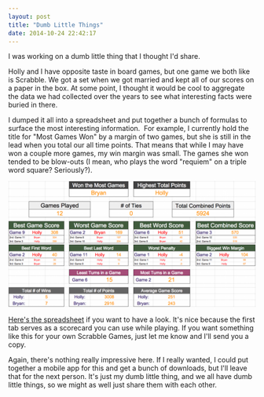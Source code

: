```yaml
---
layout: post
title: "Dumb Little Things"
date: 2014-10-24 22:42:17
---
```


I was working on a dumb little thing that I thought I'd share.

Holly and I have opposite taste in board games, but one game we both like is Scrabble. We got a set when we got married and kept all of our scores on a paper in the box. At some point, I thought it would be cool to aggregate the data we had collected over the years to see what interesting facts were buried in there.

I dumped it all into a spreadsheet and put together a bunch of formulas to surface the most interesting information.  For example, I currently hold the title for "Most Games Won" by a margin of two games, but she is still in the lead when you total our all time points. That means that while I may have won a couple more games, my win margin was small. The games she won tended to be blow-outs (I mean, who plays the word "requiem" on a triple word square? Seriously?).

![My Scrabble Dashboard][1]

 [1]: /assets/images/scrabble_data.png

[Here's the spreadsheet][2] if you want to have a look. It's nice because the first tab serves as a scorecard you can use while playing. If you want something like this for your own Scrabble Games, just let me know and I'll send you a copy.

 [2]: https://docs.google.com/spreadsheets/d/1bJNF25lx-lo6JXwLU6Q34KgQuvBsDOIbDfQic3mqH08/edit#gid=1092086710 "(read only)"

Again, there's nothing really impressive here. If I really wanted, I could put together a mobile app for this and get a bunch of downloads, but I'll leave that for the next person. It's just my dumb little thing, and we all have dumb little things, so we might as well just share them with each other.
